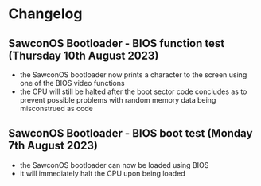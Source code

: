 # Changelog

## SawconOS Bootloader - BIOS function test (Thursday 10th August 2023)
- the SawconOS bootloader now prints a character to the screen using one of the BIOS video functions
- the CPU will still be halted after the boot sector code concludes as to prevent possible problems with random memory data being misconstrued as code

## SawconOS Bootloader - BIOS boot test (Monday 7th August 2023)
- the SawconOS bootloader can now be loaded using BIOS
- it will immediately halt the CPU upon being loaded
